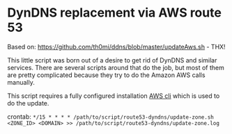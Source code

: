 DynDNS replacement via AWS route 53
====

Based on: https://github.com/th0mi/ddns/blob/master/updateAws.sh - THX!

This little script was born out of a desire to get rid of DynDNS and similar services. There are several scripts around that do the job, but most of them are pretty complicated because they try to do the Amazon AWS calls manually.

This script requires a fully configured installation [AWS cli](http://aws.amazon.com/cli/) which is used to do the update.

crontab:
`*/15 * * * * /path/to/script/route53-dyndns/update-zone.sh <ZONE_ID> <DOMAIN> >> /path/to/script/route53-dyndns/update-zone.log`
